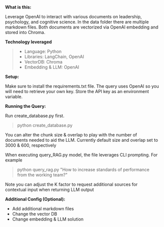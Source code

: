 **What is this:**

Leverage OpenAI to interact with various documents on leadership, psychology, and cognitive science.
In the data folder there are multiple markdown files.
Both documents are vectorized via OpenAI embedding and stored into Chroma.

**Technology leveraged**

> - Language: Python
> - Libraries: LangChain, OpenAI
> - VectorDB: Chroma
> - Embedding & LLM: OpenAI

**Setup:**

Make sure to install the requirements.txt file. The query uses OpenAI so you will need to retrieve your own key.
Store the API key as an environment variable.

**Running the Query:**

Run create_database.py first.

> python create_database.py

You can alter the chunk size & overlap to play with the number of documents needed
to aid the LLM. Currently default size and overlap set to 3000 & 600, respectively

When executing query_RAG.py model, the file leverages CLI prompting. For example

> python query_rag.py "How to increase standards of performance from the working team?"

Note you can adjust the K factor to request additional sources for contextual input when returning LLM output

**Additional Config (Optional):**

- Add additional markdown files
- Change the vector DB
- Change embedding & LLM solution

